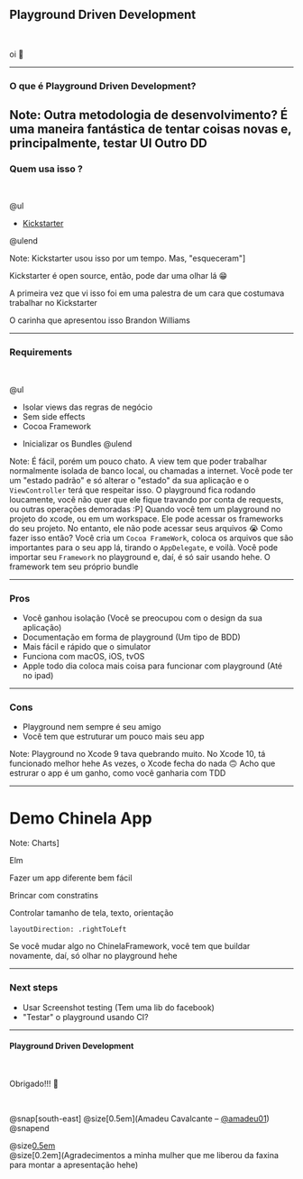 
## Playground Driven Development
<br>


 oi 👋 


---

### O que é Playground Driven Development?



Note:
Outra metodologia de desenvolvimento?
É uma maneira fantástica de tentar coisas novas e, principalmente, testar UI
Outro <Alguma coisa>DD
---

### Quem usa isso ?
<br>

@ul

- [Kickstarter](https://www.github.com/kickstarter/ios-oss)

@ulend

Note:
Kickstarter usou isso por um tempo. Mas, "esqueceram"]

Kickstarter é open source, então, pode dar uma olhar lá 😁

A primeira vez que vi isso foi em uma palestra de um cara que costumava trabalhar no Kickstarter

O carinha que apresentou isso Brandon Williams

---

### Requirements
<br>

@ul

- Isolar views das regras de negócio 
- Sem side effects
- Cocoa Framework
* Inicializar os Bundles
@ulend

Note: É fácil, porém um pouco chato. A view tem que poder trabalhar normalmente isolada de banco local, ou chamadas a internet. Você pode ter um "estado padrão" e só alterar o "estado" da sua aplicação e o `ViewController` terá que respeitar isso.
O playground fica rodando loucamente, você não quer que ele fique travando por conta de requests, ou outras operações demoradas :P]
Quando você tem um playground no projeto do xcode, ou em um workspace. Ele pode acessar os frameworks do seu projeto. No entanto, ele não pode acessar seus arquivos 😭 Como fazer isso então? Você cria um `Cocoa FrameWork`, coloca os arquivos que são importantes para o seu app lá, tirando o `AppDelegate`, e voilà. Você pode importar seu `Framework` no playground e, daí, é só sair usando hehe.
O framework tem seu próprio bundle

---

###  Pros

* Você ganhou isolação (Você se preocupou com o design da sua aplicação)
* Documentação em forma de playground (Um tipo de BDD)
* Mais fácil e rápido que o simulator
* Funciona com macOS, iOS, tvOS
* Apple todo dia coloca mais coisa para funcionar com playground (Até no ipad)

---

### Cons

* Playground nem sempre é seu amigo
* Você tem que estruturar um pouco mais seu app

Note:
Playground no Xcode 9 tava quebrando muito. No Xcode 10, tá funcionado melhor hehe
As vezes, o Xcode fecha do nada 🙃
Acho que estrurar o app é um ganho, como você ganharia com TDD

---

# Demo Chinela App

Note:
Charts]

Elm

Fazer um app diferente bem fácil

Brincar com constratins

Controlar tamanho de tela, texto, orientação

`layoutDirection: .rightToLeft`

Se você mudar algo no ChinelaFramework, você tem que buildar novamente, daí, só olhar no playground hehe

---

### Next steps

* Usar Screenshot testing (Tem uma lib do facebook)
* "Testar" o playground usando CI?

---

#### Playground Driven Development
<br>

Obrigado!!!  👋

<br>

@snap[south-east]
@size[0.5em](Amadeu Cavalcante – [@amadeu01](https://github.com/amadeu01))
@snapend

@size[0.5em]([talks](https://gitpitch.com/amadeu01/talks/playground-driven-development))
<br>
@size[0.2em](Agradecimentos a minha mulher que me liberou da faxina para montar a apresentação hehe)
